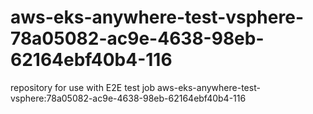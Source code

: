 # aws-eks-anywhere-test-vsphere-78a05082-ac9e-4638-98eb-62164ebf40b4-116
repository for use with E2E test job aws-eks-anywhere-test-vsphere:78a05082-ac9e-4638-98eb-62164ebf40b4-116
